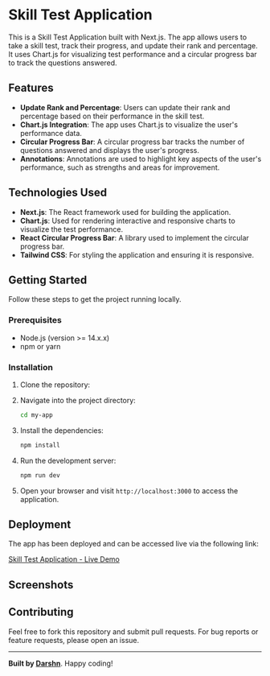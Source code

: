 # Skill Test Application

This is a Skill Test Application built with Next.js. The app allows users to take a skill test, track their progress, and update their rank and percentage. It uses Chart.js for visualizing test performance and a circular progress bar to track the questions answered.

## Features

- **Update Rank and Percentage**: Users can update their rank and percentage based on their performance in the skill test.
- **Chart.js Integration**: The app uses Chart.js to visualize the user's performance data.
- **Circular Progress Bar**: A circular progress bar tracks the number of questions answered and displays the user's progress.
- **Annotations**: Annotations are used to highlight key aspects of the user's performance, such as strengths and areas for improvement.

## Technologies Used

- **Next.js**: The React framework used for building the application.
- **Chart.js**: Used for rendering interactive and responsive charts to visualize the test performance.
- **React Circular Progress Bar**: A library used to implement the circular progress bar.
- **Tailwind CSS**: For styling the application and ensuring it is responsive.

## Getting Started

Follow these steps to get the project running locally.

### Prerequisites

- Node.js (version >= 14.x.x)
- npm or yarn

### Installation

1. Clone the repository:

2. Navigate into the project directory:

   ```bash
   cd my-app
   ```

3. Install the dependencies:

   ```bash
   npm install
   ```

4. Run the development server:

   ```bash
   npm run dev
   ```

5. Open your browser and visit `http://localhost:3000` to access the application.

## Deployment

The app has been deployed and can be accessed live via the following link:

[Skill Test Application - Live Demo](https://what-bytes-nu.vercel.app/)

## Screenshots

## Contributing

Feel free to fork this repository and submit pull requests. For bug reports or feature requests, please open an issue.

---

**Built by [Darshn](https://github.com/Darshan7573)**. Happy coding!
